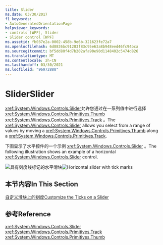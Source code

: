```yaml
---
title: Slider
ms.date: 03/30/2017
f1_keywords:
- AutoGeneratedOrientationPage
helpviewer_keywords:
- controls [WPF], Slider
- Slider control [WPF]
ms.assetid: fb037e2a-0002-458b-9e6b-321623fe72a7
ms.openlocfilehash: 6d8836bc91283f83c95e63a8b948eed46fc94bca
ms.sourcegitcommit: bf5dd80f4d7b202afa90e90d1148402c5474d826
ms.translationtype: MT
ms.contentlocale: zh-CN
ms.lasthandoff: 03/30/2021
ms.locfileid: "96972888"
---
```

# <a name="slider"></a><span data-ttu-id="02a9f-102">Slider</span><span class="sxs-lookup"><span data-stu-id="02a9f-102">Slider</span></span>
<span data-ttu-id="02a9f-103"><xref:System.Windows.Controls.Slider>允许您通过在一系列值中进行选择 <xref:System.Windows.Controls.Primitives.Thumb> <xref:System.Windows.Controls.Primitives.Track> 。</span><span class="sxs-lookup"><span data-stu-id="02a9f-103">The <xref:System.Windows.Controls.Slider> allows you select from a range of values by moving a <xref:System.Windows.Controls.Primitives.Thumb> along a <xref:System.Windows.Controls.Primitives.Track>.</span></span>  
  
 <span data-ttu-id="02a9f-104">下图显示了水平控件的一个示例 <xref:System.Windows.Controls.Slider> 。</span><span class="sxs-lookup"><span data-stu-id="02a9f-104">The following illustration shows an example of a horizontal <xref:System.Windows.Controls.Slider> control.</span></span>  
  
 <span data-ttu-id="02a9f-105">![具有刻度线标记的水平滑块](./media/ss-ctl-hslider-ticks.png "SS_CTL_hslider_ticks")</span><span class="sxs-lookup"><span data-stu-id="02a9f-105">![Horizontal slider with tick marks](./media/ss-ctl-hslider-ticks.png "SS_CTL_hslider_ticks")</span></span>  
  
## <a name="in-this-section"></a><span data-ttu-id="02a9f-106">本节内容</span><span class="sxs-lookup"><span data-stu-id="02a9f-106">In This Section</span></span>  
 [<span data-ttu-id="02a9f-107">自定义滑块上的刻度</span><span class="sxs-lookup"><span data-stu-id="02a9f-107">Customize the Ticks on a Slider</span></span>](how-to-customize-the-ticks-on-a-slider.md)  
  
## <a name="reference"></a><span data-ttu-id="02a9f-108">参考</span><span class="sxs-lookup"><span data-stu-id="02a9f-108">Reference</span></span>  
 <xref:System.Windows.Controls.Slider>  
  <xref:System.Windows.Controls.Primitives.Track>  
  <xref:System.Windows.Controls.Primitives.Thumb>
